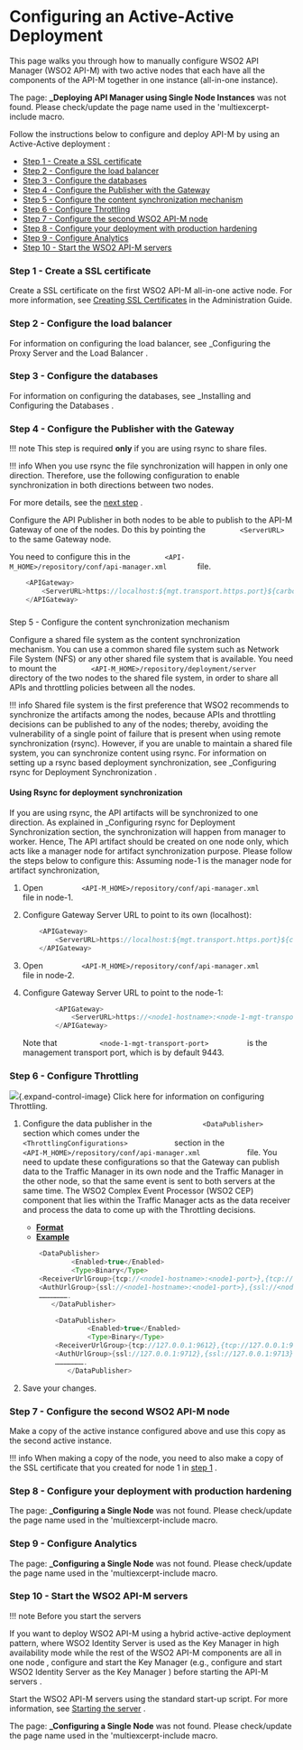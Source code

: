 # Configuring an Active-Active Deployment

This page walks you through how to manually configure WSO2 API Manager (WSO2 API-M) with two active nodes that each have all the components of the API-M together in one instance (all-in-one instance).

The page: **\_Deploying API Manager using Single Node Instances** was not found. Please check/update the page name used in the 'multiexcerpt-include macro.

Follow the instructions below to configure and deploy API-M by using an Active-Active deployment :

-   [Step 1 - Create a SSL certificate](#ConfiguringanActive-ActiveDeployment-step1Step1-CreateaSSLcertificate)
-   [Step 2 - Configure the load balancer](#ConfiguringanActive-ActiveDeployment-Step2-Configuretheloadbalancer)
-   [Step 3 - Configure the databases](#ConfiguringanActive-ActiveDeployment-Step3-Configurethedatabases)
-   [Step 4 - Configure the Publisher with the Gateway](#ConfiguringanActive-ActiveDeployment-Step4-ConfigurethePublisherwiththeGateway)
-   [Step 5 - Configure the content synchronization mechanism](#ConfiguringanActive-ActiveDeployment-Step5-ConfigurethecontentsynchronizationmechanismStep5)
-   [Step 6 - Configure Throttling](#ConfiguringanActive-ActiveDeployment-Step6-ConfigureThrottling)
-   [Step 7 - Configure the second WSO2 API-M node](#ConfiguringanActive-ActiveDeployment-Step7-ConfigurethesecondWSO2API-Mnode)
-   [Step 8 - Configure your deployment with production hardening](#ConfiguringanActive-ActiveDeployment-Step8-Configureyourdeploymentwithproductionhardening)
-   [Step 9 - Configure Analytics](#ConfiguringanActive-ActiveDeployment-Step9-ConfigureAnalytics)
-   [Step 10 - Start the WSO2 API-M servers](#ConfiguringanActive-ActiveDeployment-Step10-StarttheWSO2API-Mservers)

### Step 1 - Create a SSL certificate

Create a SSL certificate on the first WSO2 API-M all-in-one active node. For more information, see [Creating SSL Certificates](https://docs.wso2.com/display/ADMIN44x/Creating+New+Keystores) in the Administration Guide.

### Step 2 - Configure the load balancer

For information on configuring the load balancer, see \_Configuring the Proxy Server and the Load Balancer .

### Step 3 - Configure the databases

For information on configuring the databases, see \_Installing and Configuring the Databases .

### Step 4 - Configure the Publisher with the Gateway

!!! note
This step is required **only** if you are using rsync to share files.

!!! info
When you use rsync the file synchronization will happen in only one direction. Therefore, use the following configuration to enable synchronization in both directions between two nodes.


For more details, see the [next step](#ConfiguringanActive-ActiveDeployment-Step5) .


Configure the API Publisher in both nodes to be able to publish to the API-M Gateway of one of the nodes. Do this by pointing the `         <ServerURL>        ` to the same Gateway node.

You need to configure this in the `         <API-M_HOME>/repository/conf/api-manager.xml        ` file.

``` java
    <APIGateway>
        <ServerURL>https://localhost:${mgt.transport.https.port}${carbon.context}services/</ServerURL>
    </APIGateway>
```

### 
Step 5 - Configure the content synchronization mechanism

Configure a shared file system as the content synchronization mechanism. You can use a common shared file system such as Network File System (NFS) or any other shared file system that is available. You need to mount the `         <API-M_HOME>/repository/deployment/server        ` directory of the two nodes to the shared file system, in order to share all APIs and throttling policies between all the nodes.

!!! info
Shared file system is the first preference that WSO2 recommends to synchronize the artifacts among the nodes, because APIs and throttling decisions can be published to any of the nodes; thereby, avoiding the vulnerability of a single point of failure that is present when using remote synchronization (rsync). However, if you are unable to maintain a shared file system, you can synchronize content using rsync. For information on setting up a rsync based deployment synchronization, see \_Configuring rsync for Deployment Synchronization .

#### Using Rsync for deployment synchronization

If you are using rsync, the API artifacts will be synchronized to one direction. As explained in \_Configuring rsync for Deployment Synchronization section, the synchronization will happen from manager to worker. Hence, The API artifact should be created on one node only, which acts like a manager node for artifact synchronization purpose. Please follow the steps below to configure this:
Assuming node-1 is the manager node for artifact synchronization,

1.  Open `          <API-M_HOME>/repository/conf/api-manager.xml         ` file in node-1.
2.  Configure Gateway Server URL to point to its own (localhost):

    ``` java
        <APIGateway>
            <ServerURL>https://localhost:${mgt.transport.https.port}${carbon.context}services/</ServerURL>
        </APIGateway>
    ```

3.  Open `          <API-M_HOME>/repository/conf/api-manager.xml         ` file in node-2.
4.  Configure Gateway Server URL to point to the node-1:

    ``` java
            <APIGateway>
                <ServerURL>https://<node1-hostname>:<node-1-mgt-transport-port>/services/</ServerURL>
            </APIGateway>
    ```

    Note that `           <node-1-mgt-transport-port>          ` is the management transport port, which is by default 9443.


### Step 6 - Configure Throttling

![](images/icons/grey_arrow_down.png){.expand-control-image} Click here for information on configuring Throttling.

1.  Configure the data publisher in the `             <DataPublisher>            ` section which comes under the `             <ThrottlingConfigurations>            ` section in the `             <API-M_HOME>/repository/conf/api-manager.xml            ` file.
    You need to update these configurations so that the Gateway can publish data to the Traffic Manager in its own node and the Traffic Manager in the other node, so that the same event is sent to both servers at the same time. The WSO2 Complex Event Processor (WSO2 CEP) component that lies within the Traffic Manager acts as the data receiver and process the data to come up with the Throttling decisions.

    -   [**Format**](#53cf34bc662d4c73926c25ba40effaf4)
    -   [**Example**](#9421b17e6719406ebb30ccc667049b27)

    ``` java
        <DataPublisher>
                <Enabled>true</Enabled>
                <Type>Binary</Type>
        <ReceiverUrlGroup>{tcp://<node1-hostname>:<node1-port>},{tcp://<node2-hostname>:<node2-port>} </ReceiverUrlGroup>
        <AuthUrlGroup>{ssl://<node1-hostname>:<node1-port>},{ssl://<node2-hostname>:<node2-port>}</AuthUrlGroup>
        ………………….
           </DataPublisher>
    ```

    ``` java
            <DataPublisher>
                    <Enabled>true</Enabled>
                    <Type>Binary</Type>
            <ReceiverUrlGroup>{tcp://127.0.0.1:9612},{tcp://127.0.0.1:9613} </ReceiverUrlGroup>
            <AuthUrlGroup>{ssl://127.0.0.1:9712},{ssl://127.0.0.1:9713}</AuthUrlGroup>
            ………………….
               </DataPublisher>
    ```

2.  Save your changes.

### Step 7 - Configure the second WSO2 API-M node

Make a copy of the active instance configured above and use this copy as the second active instance.

!!! info
When making a copy of the node, you need to also make a copy of the SSL certificate that you created for node 1 in [step 1](#ConfiguringanActive-ActiveDeployment-step1) .


### Step 8 - Configure your deployment with production hardening

The page: **\_Configuring a Single Node** was not found. Please check/update the page name used in the 'multiexcerpt-include macro.

### Step 9 - Configure Analytics

The page: **\_Configuring a Single Node** was not found. Please check/update the page name used in the 'multiexcerpt-include macro.

### Step 10 - Start the WSO2 API-M servers

!!! note
Before you start the servers

If you want to deploy WSO2 API-M using a hybrid active-active deployment pattern, where WSO2 Identity Server is used as the Key Manager in high availability mode while the rest of the WSO2 API-M components are all in one node , configure and start the Key Manager (e.g., configure and start WSO2 Identity Server as the Key Manager ) before starting the API-M servers .


Start the WSO2 API-M servers using the standard start-up script. For more information, see [Starting the server](https://docs.wso2.com/display/AM260/Running+the+Product#RunningtheProduct-Startingtheserver) .

The page: **\_Configuring a Single Node** was not found. Please check/update the page name used in the 'multiexcerpt-include macro.
